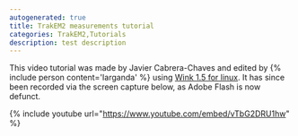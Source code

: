 ```yaml
---
autogenerated: true
title: TrakEM2 measurements tutorial
categories: TrakEM2,Tutorials
description: test description
---
```


This video tutorial was made by Javier Cabrera-Chaves and edited by {% include person content='Iarganda' %} using [Wink 1.5 for linux](http://www.debugmode.com/wink/). It has since been recorded via the screen capture below, as Adobe Flash is now defunct.

{% include youtube url="https://www.youtube.com/embed/vTbG2DRU1hw" %}
